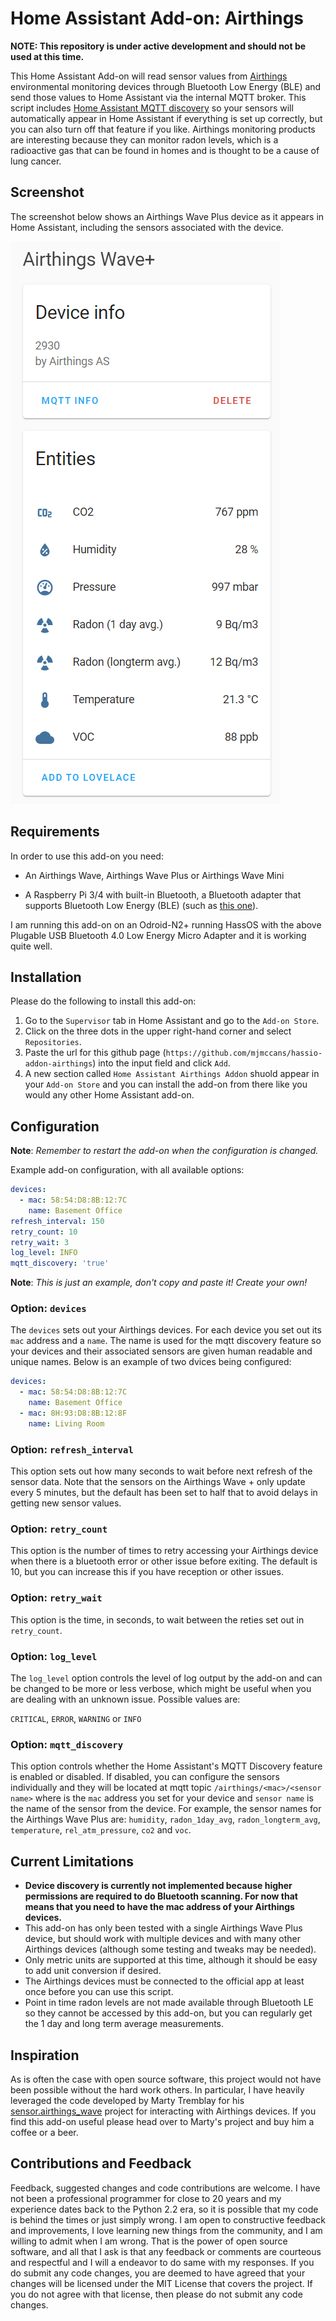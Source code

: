 # Home Assistant Add-on: Airthings

__NOTE: This repository is under active development and should not be used at this time.__

This Home Assistant Add-on will read sensor values from [Airthings](https://www.airthings.com/) environmental monitoring devices through Bluetooth Low Energy (BLE) and send those values to Home Assistant via the internal MQTT broker. This script includes [Home Assistant MQTT discovery](https://www.home-assistant.io/docs/mqtt/discovery/) so your sensors will automatically appear in Home Assistant if everything is set up correctly, but you can also turn off that feature if you like. Airthings monitoring products are interesting because they can monitor radon levels, which is a radioactive gas that can be found in homes and is thought to be a cause of lung cancer.


## Screenshot

The screenshot below shows an Airthings Wave Plus device as it appears in Home Assistant, including the sensors associated with the device.

![Screenshot of Airthings Device in the Home Assistant ](/screenshots/airthings_device.png)


## Requirements

In order to use this add-on you need:

* An Airthings Wave, Airthings Wave Plus or Airthings Wave Mini

* A Raspberry Pi 3/4 with built-in Bluetooth, a Bluetooth adapter that supports Bluetooth Low Energy (BLE) (such as [this one](https://www.amazon.com/Plugable-Bluetooth-Adapter-Compatible-Raspberry/dp/B009ZIILLI)).

I am running this add-on on an Odroid-N2+ running HassOS with the above Plugable USB Bluetooth 4.0 Low Energy Micro Adapter and it is working quite well. 


## Installation

Please do the following to install this add-on:

1. Go to the `Supervisor` tab in Home Assistant and go to the `Add-on Store`.
1. Click on the three dots in the upper right-hand corner and select `Repositories`.
1. Paste the url for this github page (`https://github.com/mjmccans/hassio-addon-airthings`) into the input field and click `Add`.
1. A new section called `Home Assistant Airthings Addon` shuold appear in your `Add-on Store` and you can install the add-on from there like you would any other Home Assistant add-on.


## Configuration

**Note**: _Remember to restart the add-on when the configuration is changed._

Example add-on configuration, with all available options:

```yaml
devices:
  - mac: 58:54:D8:8B:12:7C
    name: Basement Office
refresh_interval: 150
retry_count: 10
retry_wait: 3
log_level: INFO
mqtt_discovery: 'true'
```

**Note**: _This is just an example, don't copy and paste it! Create your own!_


### Option: `devices`

The `devices` sets out your Airthings devices. For each device you set out its `mac` address and a `name`. The name is used for the mqtt discovery feature so your devices and their associated sensors are given human readable and unique names. Below is an example of two dvices being configured:

```yaml
devices:
  - mac: 58:54:D8:8B:12:7C
    name: Basement Office
  - mac: 8H:93:D8:8B:12:8F
    name: Living Room
```


### Option: `refresh_interval`

This option sets out how many seconds to wait before next refresh of the sensor data. Note that the sensors on the Airthings Wave + only update every 5 minutes, but the default has been set to half that to avoid delays in getting new sensor values.


### Option: `retry_count`

This option is the number of times to retry accessing your Airthings device when there is a bluetooth error or other issue before exiting. The default is 10, but you can increase this if you have reception or other issues.


### Option: `retry_wait`

This option is the time, in seconds, to wait between the reties set out in `retry_count`.


### Option: `log_level`

The `log_level` option controls the level of log output by the add-on and can be changed to be more or less verbose, which might be useful when you are
dealing with an unknown issue. Possible values are:

`CRITICAL`, `ERROR`, `WARNING` or `INFO`


### Option: `mqtt_discovery`

This option controls whether the Home Assistant's MQTT Discovery feature is enabled or disabled. If disabled, you can configure the sensors individually and they will be located at mqtt topic `/airthings/<mac>/<sensor name>` where <mac> is the `mac` address you set for your device and `sensor name` is the name of the sensor from the device. For example, the sensor names for the Airthings Wave Plus are: `humidity`, `radon_1day_avg`, `radon_longterm_avg`, `temperature`, `rel_atm_pressure`, `co2` and `voc`.


## Current Limitations

* __Device discovery is currently not implemented because higher permissions are required to do Bluetooth scanning. For now that means that you need to have the mac address of your Airthings devices.__
* This add-on has only been tested with a single Airthings Wave Plus device, but should work with multiple devices
and with many other Airthings devices (although some testing and tweaks may be needed).
* Only metric units are supported at this time, although it should be easy to add unit conversion if desired.
* The Airthings devices must be connected to the official app at least once before you can use this script.
* Point in time radon levels are not made available through Bluetooth LE so they cannot be accessed by this add-on, but you can regularly get the 1 day and long term average measurements.


## Inspiration

As is often the case with open source software, this project would not have been possible without the hard work others. In particular, I have heavily leveraged the code developed by Marty Tremblay for his [sensor.airthings_wave](https://github.com/custom-components/sensor.airthings_wave) project for interacting with Airthings devices. If you find this add-on useful please head over to Marty's project and buy him a coffee or a beer. 


## Contributions and Feedback

Feedback, suggested changes and code contributions are welcome. I have not been a professional programmer for close to 20 years and my experience dates back to the Python 2.2 era, so it is possible that my code is behind the times or just simply wrong. I am open to constructive feedback and improvements, I love learning new things from the community, and I am willing to admit when I am wrong. That is the power of open source software, and all that I ask is that any feedback or comments are courteous and respectful and I will a endeavor to do same with my responses. If you do submit any code changes, you are deemed to have agreed that your changes will be licensed under the MIT License that covers the project. If you do not agree with that license, then please do not submit any code changes.
